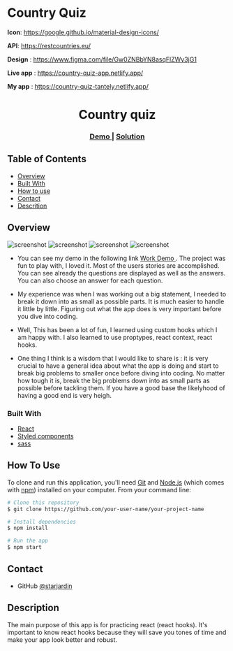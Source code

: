 # Country Quiz

**Icon**: https://google.github.io/material-design-icons/

**API**: https://restcountries.eu/

**Design** : https://www.figma.com/file/Gw0ZNBbYN8asqFlZWy3jG1

**Live app** : https://country-quiz-app.netlify.app/

**My app** : https://country-quiz-tantely.netlify.app/

<h1 align="center">Country quiz</h1>

<div align="center">
  <h3>
    <a href="https://country-quiz-tantely.netlify.app/">
      Demo
    </a>
    <span> | </span>
    <a href="https://github.com/starjardin/country-quiz">
      Solution
    </a>
  </h3>
</div>

<!-- TABLE OF CONTENTS -->

## Table of Contents

-   [Overview](#overview)
-   [Built With](#built-with)
-   [How to use](#how-to-use)
-   [Contact](#contact)
-   [Descrition](#acknowledgements)

<!-- OVERVIEW -->

## Overview

![screenshot](./assets/quiz.jpg)
![screenshot](./assets/country.jpg)
![screenshot](./assets/tryagain.jpg)
![screenshot](./assets/flag.jpg)


-   You can see my demo in the following link 
    <a href="https://country-quiz-tantely.netlify.app/">
      Work Demo
    </a>. The project was fun to play with, I loved it. Most of the users stories are accomplished. You can see already the questions are displayed as well as the answers. You can also choose an answer for each question.

-   My experience was when I was working out a big statement, I needed to break it down into as small as possible parts. It is much easier to handle it little by little. Figuring out what the app does is very important before you dive into coding.

-   Well, This has been a lot of fun, I learned using custom hooks which I am happy with. I also learned to use proptypes, react context, react hooks.

-   One thing I think is a wisdom that I would like to share is : it is very crucial to have a general idea about what the app is doing and start to break big problems to smaller once before diving into coding. No matter how tough it is, break the big problems down into as small parts as possible before tackling them. If you have a good base the likelyhood of having a good end is very heigh.

### Built With


-   [React](https://reactjs.org/)
-   [Styled components](https://reactjs.org/)
-   [sass](sass-lang.com)

## How To Use
<!-- Example: -->

To clone and run this application, you'll need [Git](https://git-scm.com) and [Node.js](https://nodejs.org/en/download/) (which comes with [npm](http://npmjs.com)) installed on your computer. From your command line:

```bash
# Clone this repository
$ git clone https://github.com/your-user-name/your-project-name

# Install dependencies
$ npm install

# Run the app
$ npm start
```
## Contact

-   GitHub [@starjardin](https://github.com/starjardin)

## Description

The main purpose of this app is for practicing react (react hooks). It's important to know react hooks because they will save you tones of time and make your app look better and robust.